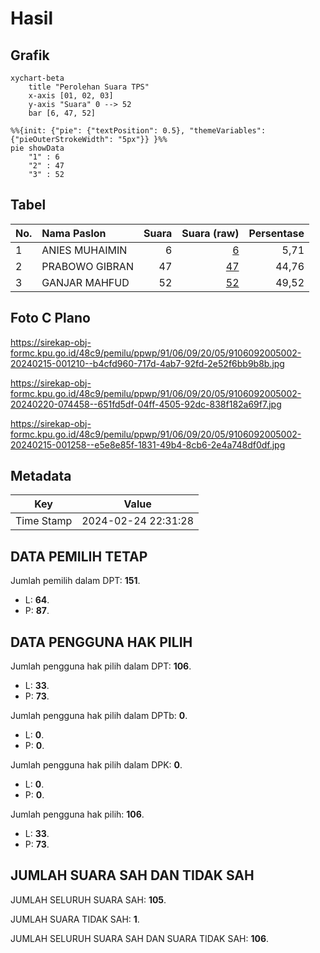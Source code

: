 # Hasil

## Grafik

```mermaid
xychart-beta
    title "Perolehan Suara TPS"
    x-axis [01, 02, 03]
    y-axis "Suara" 0 --> 52
    bar [6, 47, 52]
```

```mermaid
%%{init: {"pie": {"textPosition": 0.5}, "themeVariables": {"pieOuterStrokeWidth": "5px"}} }%%
pie showData
    "1" : 6
    "2" : 47
    "3" : 52
```

## Tabel

| No. | Nama Paslon    | Suara | Suara (raw) | Persentase |
|:--- |:-------------- | -----:| -----------:| ----------:|
| 1   | ANIES MUHAIMIN | 6     | [6][p-1]    | 5,71       |
| 2   | PRABOWO GIBRAN | 47    | [47][p-2]   | 44,76      |
| 3   | GANJAR MAHFUD  | 52    | [52][p-3]   | 49,52      |


[p-1]: https://github.com/gigit-pemilu/pemilu-2024-91-papua/blob/main/pilpres/hitung-suara/sub/91-papua/sub/06-biak-numfor/sub/09-warsa/sub/2005-sawai/sub/002-tps/sub/paslon-1.txt
[p-2]: https://github.com/gigit-pemilu/pemilu-2024-91-papua/blob/main/pilpres/hitung-suara/sub/91-papua/sub/06-biak-numfor/sub/09-warsa/sub/2005-sawai/sub/002-tps/sub/paslon-2.txt
[p-3]: https://github.com/gigit-pemilu/pemilu-2024-91-papua/blob/main/pilpres/hitung-suara/sub/91-papua/sub/06-biak-numfor/sub/09-warsa/sub/2005-sawai/sub/002-tps/sub/paslon-3.txt

## Foto C Plano

https://sirekap-obj-formc.kpu.go.id/48c9/pemilu/ppwp/91/06/09/20/05/9106092005002-20240215-001210--b4cfd960-717d-4ab7-92fd-2e52f6bb9b8b.jpg

https://sirekap-obj-formc.kpu.go.id/48c9/pemilu/ppwp/91/06/09/20/05/9106092005002-20240220-074458--651fd5df-04ff-4505-92dc-838f182a69f7.jpg

https://sirekap-obj-formc.kpu.go.id/48c9/pemilu/ppwp/91/06/09/20/05/9106092005002-20240215-001258--e5e8e85f-1831-49b4-8cb6-2e4a748df0df.jpg


## Metadata

| Key        | Value               |
| ---------- | ------------------- |
| Time Stamp | 2024-02-24 22:31:28 |


## DATA PEMILIH TETAP

Jumlah pemilih dalam DPT: **151**.
 * L: **64**.
 * P: **87**.

## DATA PENGGUNA HAK PILIH

Jumlah pengguna hak pilih dalam DPT: **106**.
 * L: **33**.
 * P: **73**.

Jumlah pengguna hak pilih dalam DPTb: **0**.
 * L: **0**.
 * P: **0**.

Jumlah pengguna hak pilih dalam DPK: **0**.
 * L: **0**.
 * P: **0**.

Jumlah pengguna hak pilih: **106**.
 * L: **33**.
 * P: **73**.

## JUMLAH SUARA SAH DAN TIDAK SAH

JUMLAH SELURUH SUARA SAH: **105**.

JUMLAH SUARA TIDAK SAH: **1**.

JUMLAH SELURUH SUARA SAH DAN SUARA TIDAK SAH: **106**.


